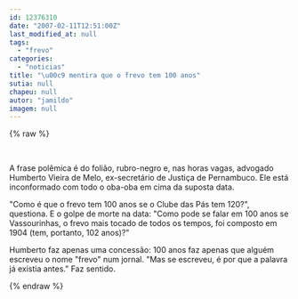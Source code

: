 ```yaml
---
id: 12376310
date: "2007-02-11T12:51:00Z"
last_modified_at: null
tags:
  - "frevo"
categories:
  - "noticias"
title: "\u00c9 mentira que o frevo tem 100 anos"
sutia: null
chapeu: null
autor: "jamildo"
imagem: null
---
```

{% raw %}
<p>&nbsp;</p>
<p>A frase pol&ecirc;mica &eacute; do foli&atilde;o, rubro-negro e, nas horas vagas, advogado Humberto Vieira de Melo, ex-secret&aacute;rio de Justi&ccedil;a de Pernambuco. Ele est&aacute; inconformado com todo o oba-oba em cima da suposta data.</p>
<p>"Como &eacute; que o frevo tem 100 anos se o Clube das P&aacute;s tem 120?", questiona. E o golpe de morte na data: "Como pode se falar em 100 anos se Vassourinhas, o frevo mais tocado de todos os tempos, foi composto em 1904 (tem, portanto, 102 anos)?"</p>
<p>Humberto faz apenas uma concess&atilde;o: 100 anos faz apenas que algu&eacute;m escreveu o nome "frevo" num jornal. "Mas se escreveu, &eacute; por que a palavra j&aacute; existia antes." Faz sentido.</p>
{% endraw %}